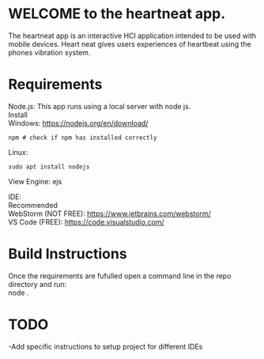 # WELCOME to the heartneat app.
The heartneat app is an interactive HCI application intended to be used with mobile devices. Heart neat gives users experiences of heartbeat using the phones vibration system.

# Requirements
Node.js: This app runs using a local server with node js. <br/>
  Install<br/>
  Windows: https://nodejs.org/en/download/ <br/>
  ```
  npm # check if npm has installed correctly
  ```
  Linux:
  ```
 sudo apt install nodejs
  ```
View Engine: ejs <br/>

IDE: <br/>
    Recommended<br/>
      WebStorm (NOT FREE): https://www.jetbrains.com/webstorm/ <br/>
      VS Code (FREE): https://code.visualstudio.com/ <br/>

# Build Instructions
Once the requirements are fufulled open a command line in the repo directory and run: <br/>
node . <br/>


# TODO
-Add specific instructions to setup project for different IDEs 
